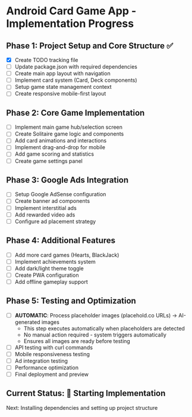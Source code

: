 # Android Card Game App - Implementation Progress

## Phase 1: Project Setup and Core Structure ✅
- [x] Create TODO tracking file
- [ ] Update package.json with required dependencies
- [ ] Create main app layout with navigation
- [ ] Implement card system (Card, Deck components)
- [ ] Setup game state management context
- [ ] Create responsive mobile-first layout

## Phase 2: Core Game Implementation
- [ ] Implement main game hub/selection screen
- [ ] Create Solitaire game logic and components
- [ ] Add card animations and interactions
- [ ] Implement drag-and-drop for mobile
- [ ] Add game scoring and statistics
- [ ] Create game settings panel

## Phase 3: Google Ads Integration
- [ ] Setup Google AdSense configuration
- [ ] Create banner ad components
- [ ] Implement interstitial ads
- [ ] Add rewarded video ads
- [ ] Configure ad placement strategy

## Phase 4: Additional Features
- [ ] Add more card games (Hearts, BlackJack)
- [ ] Implement achievements system
- [ ] Add dark/light theme toggle
- [ ] Create PWA configuration
- [ ] Add offline gameplay support

## Phase 5: Testing and Optimization
- [ ] **AUTOMATIC**: Process placeholder images (placehold.co URLs) → AI-generated images
  - This step executes automatically when placeholders are detected
  - No manual action required - system triggers automatically
  - Ensures all images are ready before testing
- [ ] API testing with curl commands
- [ ] Mobile responsiveness testing
- [ ] Ad integration testing
- [ ] Performance optimization
- [ ] Final deployment and preview

## Current Status: 🚀 Starting Implementation
Next: Installing dependencies and setting up project structure